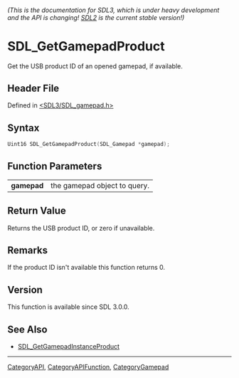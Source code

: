 ###### (This is the documentation for SDL3, which is under heavy development and the API is changing! [SDL2](https://wiki.libsdl.org/SDL2/) is the current stable version!)
# SDL_GetGamepadProduct

Get the USB product ID of an opened gamepad, if available.

## Header File

Defined in [<SDL3/SDL_gamepad.h>](https://github.com/libsdl-org/SDL/blob/main/include/SDL3/SDL_gamepad.h)

## Syntax

```c
Uint16 SDL_GetGamepadProduct(SDL_Gamepad *gamepad);

```

## Function Parameters

|                 |                              |
| --------------- | ---------------------------- |
| **gamepad**     | the gamepad object to query. |

## Return Value

Returns the USB product ID, or zero if unavailable.

## Remarks

If the product ID isn't available this function returns 0.

## Version

This function is available since SDL 3.0.0.

## See Also

- [SDL_GetGamepadInstanceProduct](SDL_GetGamepadInstanceProduct)

----
[CategoryAPI](CategoryAPI), [CategoryAPIFunction](CategoryAPIFunction), [CategoryGamepad](CategoryGamepad)

